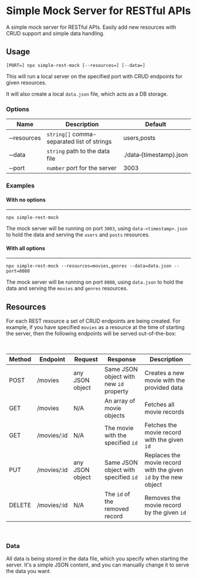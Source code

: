 # Simple Mock Server for RESTful APIs

A simple mock server for RESTful APIs. Easily add new resources with CRUD support and simple data handling.

## Usage

```
[PORT=] npx simple-rest-mock [--resources=] [--data=]
```

This will run a local server on the specified port with CRUD endpoints for given resources.

It will also create a local `data.json` file, which acts as a DB storage.

### Options

| Name                      | Description                                | Default                        |
| ------------------------- | ------------------------------------------ | ------------------------------ |
| &#x2011;&#x2011;resources | `string[]` comma-separated list of strings | users,posts                    |
| &#x2011;&#x2011;data      | `string` path to the data file             | ./data&#x2011;{timestamp}.json |
| &#x2011;&#x2011;port      | `number` port for the server               | 3003                           |

### Examples

#### With no options

---

`npx simple-rest-mock`

The mock server will be running on port `3003`, using `data-<timestamp>.json` to hold the data and serving the `users` and `posts` resources.

#### With all options

---

`npx simple-rest-mock --resources=movies,genres --data=data.json --port=8080`

The mock server will be running on port `8080`, using `data.json` to hold the data and serving the `movies` and `genres` resources.

## Resources

For each REST resource a set of CRUD endpoints are being created. For example, if you have specified `movies` as a resource at the time of starting the server, then the following endpoints will be served out-of-the-box:

<br />

| Method | Endpoint    | Request         | Response                                | Description                                                     |
| ------ | ----------- | --------------- | --------------------------------------- | --------------------------------------------------------------- |
| POST   | /movies     | any JSON object | Same JSON object with new `id` property | Creates a new movie with the provided data                      |
| GET    | /movies     | N/A             | An array of movie objects               | Fetches all movie records                                       |
| GET    | /movies/:id | N/A             | The movie with the specified `id`       | Fetches the movie record with the given `id`                    |
| PUT    | /movies/:id | any JSON object | Same JSON object with specified `id`    | Replaces the movie record with the given `id` by the new object |
| DELETE | /movies/:id | N/A             | The `id` of the removed record          | Removes the movie record by the given `id`                      |

<br />

### Data

All data is being stored in the data file, which you specify when starting the server. It's a simple JSON content, and you can manually change it to serve the data you want.
